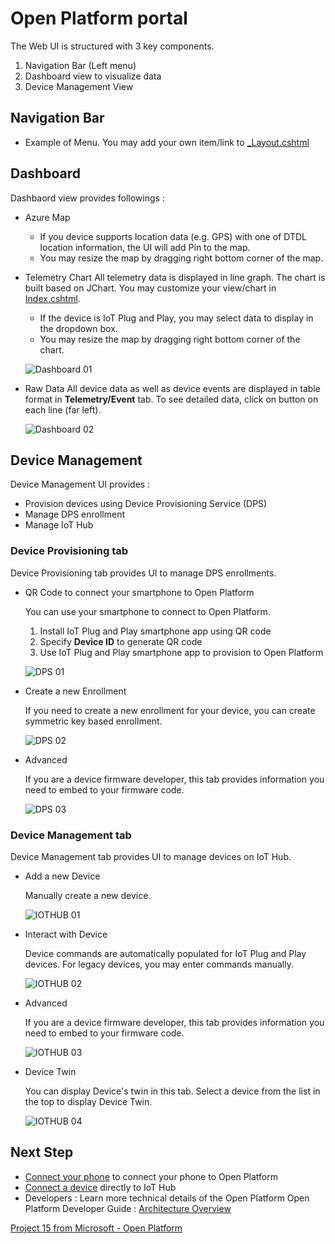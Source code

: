 # Open Platform portal

The Web UI is structured with 3 key components.

1. Navigation Bar (Left menu)
1. Dashboard view to visualize data
1. Device Management View

## Navigation Bar

- Example of Menu.  You may add your own item/link to [_Layout.cshtml](https://github.com/microsoft/project15-openplatform-webapp/blob/master/OpenPlatformV2/Views/Shared/_Layout.cshtml) 

## Dashboard

Dashbaord view provides followings :

- Azure Map
    - If you device supports location data (e.g. GPS) with one of DTDL location information, the UI will add Pin to the map.  
    - You may resize the map by dragging right bottom corner of the map.

- Telemetry Chart
    All telemetry data is displayed in line graph.  The chart is built based on JChart.  You may customize your view/chart in [Index.cshtml](https://github.com/microsoft/project15-openplatform-webapp/blob/master/OpenPlatformV2/Views/Home/Index.cshtml).

    - If the device is IoT Plug and Play, you may select data to display in the dropdown box.
    - You may resize the map by dragging right bottom corner of the chart.

    ![Dashboard 01](media/DASHBOARD-01.png)

- Raw Data
    All device data as well as device events are displayed in table format in **Telemetry/Event** tab.
    To see detailed data, click on button on each line (far left).

    ![Dashboard 02](media/DASHBOARD-02.png)

## Device Management

Device Management UI provides :

- Provision devices using Device Provisioning Service (DPS)
- Manage DPS enrollment
- Manage IoT Hub

### Device Provisioning tab

Device Provisioning tab provides UI to manage DPS enrollments.

- QR Code to connect your smartphone to Open Platform

    You can use your smartphone to connect to Open Platform.  
    
    1. Install IoT Plug and Play smartphone app using QR code
    1. Specify **Device ID** to generate QR code
    1. Use IoT Plug and Play smartphone app to provision to Open Platform

    ![DPS 01](media/DPS-01.png)

- Create a new Enrollment

    If you need to create a new enrollment for your device, you can create symmetric key based enrollment.  

    ![DPS 02](media/DPS-02.png)

- Advanced

    If you are a device firmware developer, this tab provides information you need to embed to your firmware code.

    ![DPS 03](media/DPS-03.png)

### Device Management tab

Device Management tab provides UI to manage devices on IoT Hub.

- Add a new Device

    Manually create a new device.

    ![IOTHUB 01](media/IOTHUB-01.png)

- Interact with Device

    Device commands are automatically populated for IoT Plug and Play devices.  For legacy devices, you may enter commands manually.

    ![IOTHUB 02](media/IOTHUB-02.png)

- Advanced

    If you are a device firmware developer, this tab provides information you need to embed to your firmware code.

    ![IOTHUB 03](media/IOTHUB-03.png)

- Device Twin

    You can display Device's twin in this tab.  Select a device from the list in the top to display Device Twin.

    ![IOTHUB 04](media/IOTHUB-04.png)

## Next Step

- [Connect your phone](ConnectingPhone.md) to connect your phone to Open Platform
- [Connect a device](ConnectingDevice.md) directly to IoT Hub
- Developers : Learn more technical details of the Open Platform Open Platform Developer Guide : [Architecture Overview](../Developer-Guide/Architecture-Overview.md)

[Project 15 from Microsoft - Open Platform](../README.md)
